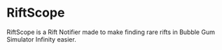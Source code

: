 # RiftScope
RiftScope is a Rift Notifier made to make finding rare rifts in Bubble Gum Simulator Infinity easier.
